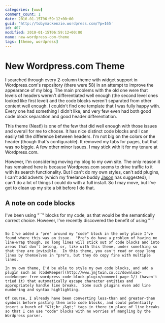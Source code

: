 ```yaml
---
categories: [www]
comment_count: 1
date: 2010-01-15T06:59:12+00:00
guid: 'http://tobymackenzie.wordpress.com/?p=165'
id: 407
modified: 2010-01-15T06:59:12+00:00
name: new-wordpress-com-theme
tags: [theme, wordpress]
---
```


New Wordpress.com Theme
=======================

I searched through every 2-column theme with widget support in Wordpress.com's repository (there were 58) in an attempt to improve the appearance of my blog.  The main problems with the old one were that levels of headers weren't differentiated well enough (the second level ones looked like first level) and the code blocks weren't separated from other content well enough.  I couldn't find one template that I was fully happy with.  Every one had something I didn't like, and very few even had both good code block separation and good header differentiation.

This theme (Neat!) is one of the few that did well enough with those issues and overall for me to choose.  It has nice distinct code blocks and I can easily tell the difference between headers.  I'm not big on the colors or the header (though that's configurable).  It removed my tabs for pages, but that was no biggie.  A few other minor issues.  I may stick with it for my tenure at Wordpress.com.

<!--more-->

However, I'm considering moving my blog to my own site.  The only reason it has remained here is because Wordpress.com seems to drive traffic to it with its search functionality.  But I can't do my own styles, can't add plugins, I can't add adverts (which my freelance buddy [Jason](http://redgraffix.com) has suggested), I can't do a lot of things I could do with a full install.  So I may move, but I've got to clean up my site a bit before I do that.

A note on code blocks
---------------------

I've been using "``" blocks for my code, as that would be the semantically correct choice.  However, I've recently discovered the benefit of using "```
```" blocks with Wordpress:  Wordpress messes up the parsing of double line breaks in "code" blocks, putting in paragraphs, while in "pre"s, the white space is left alone and handle by the browser.  There may be some other issues as well.

So I've added a "pre" around my "code" block in the only place I've found where this was an issue.  "Pre"s do have a problem of having no line-wrap though, so long lines will stick out of code blocks and into areas that don't belong, or, like with this theme, under something so that they are invisible.  In this theme, you can't read or copy long lines by themselves in "pre"s, but they do copy fine with multiple lines.

In my own theme, I'd be able to style my own code blocks, and add a plugin such as [CodeKeeper](http://www.jmjtwin.co.cc/download-codekeeper-free-wordpress-code-block-plugin/comment-page-1/) (haven't tried it) that automatically escape character entities and appropriately handle line breaks.  Some such plugins even add line numbering and syntax highlighting.

Of course, I already have been converting less-than and greater-than symbols before pasting them into code blocks, and could potentially insert a bunch of "&lt;br /&gt;" tags in there in place of line breaks so that I can use "code" blocks with no worries of mangling by the Wordpress parser.
